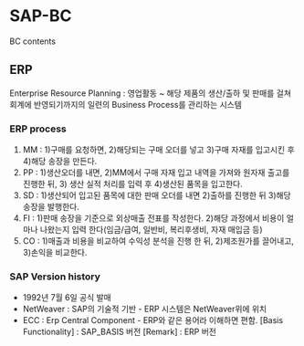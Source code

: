 # SAP-BC
BC contents

## ERP 
Enterprise Resource Planning : 영업활동 ~ 해당 제품의 생산/출하 및 판매를 걸쳐 회계에 반영되기까지의 일련의 Business Process를 관리하는 시스템

### ERP process
1. MM : 1)구매를 요청하면, 2)해당되는 구매 오더를 넣고 3)구매 자재를 입고시킨 후 4)해당 송장을 만든다.
2. PP : 1)생산오더를 내면, 2)MM에서 구매 자재 입고 내역을 가져와 원자재 출고를 진행한 뒤, 3) 생산 실적 처리를 입력 후 4)생산된 품목을 입고한다.
3. SD : 1)생산되어 입고된 품목에 대한 판매 오더를 내면 2)출하를 진행한 뒤 3)해당 송장을 발행한다.
4. FI : 1)판매 송장을 기준으로 외상매출 전표를 작성한다. 2)해당 과정에서 비용이 얼마나 나왔는지 입력 한다(임금/급여, 일반비, 복리후생비, 자재 매입금 등)
5. CO : 1)매출과 비용을 비교하여 수익성 분석을 진행 한 뒤, 2)제조원가를 끌어내고, 3)손익을 비교한다.


### SAP Version history
* 1992년 7월 6일 공식 발매
* NetWeaver : SAP의 기술적 기반 - ERP 시스템은 NetWeaver위에 위치
* ECC : Erp Central Component - ERP와 같은 용어라 이해하면 편함.
[Basis Functionality] : SAP_BASIS 버전
[Remark] : ERP 버전
